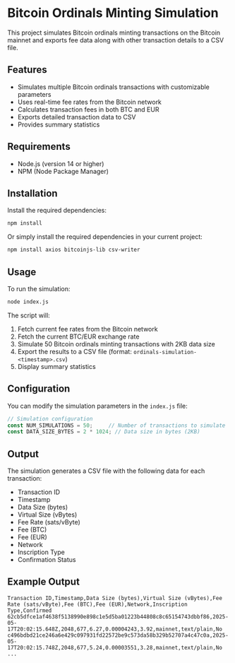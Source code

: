# Bitcoin Ordinals Minting Simulation

This project simulates Bitcoin ordinals minting transactions on the Bitcoin mainnet and exports fee data along with other transaction details to a CSV file.

## Features

- Simulates multiple Bitcoin ordinals transactions with customizable parameters
- Uses real-time fee rates from the Bitcoin network
- Calculates transaction fees in both BTC and EUR
- Exports detailed transaction data to CSV
- Provides summary statistics

## Requirements

- Node.js (version 14 or higher)
- NPM (Node Package Manager)

## Installation

Install the required dependencies:

```bash
npm install
```

Or simply install the required dependencies in your current project:

```bash
npm install axios bitcoinjs-lib csv-writer
```

## Usage

To run the simulation:

```bash
node index.js
```

The script will:
1. Fetch current fee rates from the Bitcoin network
2. Fetch the current BTC/EUR exchange rate
3. Simulate 50 Bitcoin ordinals minting transactions with 2KB data size
4. Export the results to a CSV file (format: `ordinals-simulation-<timestamp>.csv`)
5. Display summary statistics

## Configuration

You can modify the simulation parameters in the `index.js` file:

```javascript
// Simulation configuration
const NUM_SIMULATIONS = 50;     // Number of transactions to simulate
const DATA_SIZE_BYTES = 2 * 1024; // Data size in bytes (2KB)
```

## Output

The simulation generates a CSV file with the following data for each transaction:
- Transaction ID
- Timestamp
- Data Size (bytes)
- Virtual Size (vBytes)
- Fee Rate (sats/vByte)
- Fee (BTC)
- Fee (EUR)
- Network
- Inscription Type
- Confirmation Status

## Example Output

```
Transaction ID,Timestamp,Data Size (bytes),Virtual Size (vBytes),Fee Rate (sats/vByte),Fee (BTC),Fee (EUR),Network,Inscription Type,Confirmed
62cb5dfce1af4638f5138990e898c1e5d5ba01223b44808c8c65154743dbbf86,2025-05-17T20:02:15.648Z,2048,677,6.27,0.00004243,3.92,mainnet,text/plain,No
c496bdbd21ce246a6e429c097931fd22572be9c573da58b329b52707a4c47c0a,2025-05-17T20:02:15.748Z,2048,677,5.24,0.00003551,3.28,mainnet,text/plain,No
...
```
